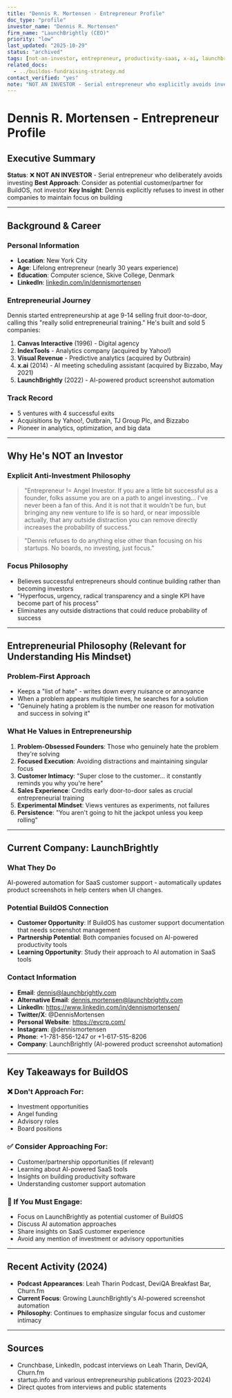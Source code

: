```yaml
---
title: "Dennis R. Mortensen - Entrepreneur Profile"
doc_type: "profile"
investor_name: "Dennis R. Mortensen"
firm_name: "LaunchBrightly (CEO)"
priority: "low"
last_updated: "2025-10-29"
status: "archived"
tags: [not-an-investor, entrepreneur, productivity-saas, x-ai, launchbrightly]
related_docs:
  - ../buildos-fundraising-strategy.md
contact_verified: "yes"
note: "NOT AN INVESTOR - Serial entrepreneur who explicitly avoids investing to maintain focus on building companies"
---
```


# Dennis R. Mortensen - Entrepreneur Profile

## Executive Summary

**Status**: ❌ **NOT AN INVESTOR** - Serial entrepreneur who deliberately avoids investing
**Best Approach**: Consider as potential customer/partner for BuildOS, not investor
**Key Insight**: Dennis explicitly refuses to invest in other companies to maintain focus on building

---

## Background & Career

### Personal Information

- **Location**: New York City
- **Age**: Lifelong entrepreneur (nearly 30 years experience)
- **Education**: Computer science, Skive College, Denmark
- **LinkedIn**: [linkedin.com/in/dennismortensen](https://www.linkedin.com/in/dennismortensen/)

### Entrepreneurial Journey

Dennis started entrepreneurship at age 9-14 selling fruit door-to-door, calling this "really solid entrepreneurial training." He's built and sold 5 companies:

1. **Canvas Interactive** (1996) - Digital agency
2. **IndexTools** - Analytics company (acquired by Yahoo!)
3. **Visual Revenue** - Predictive analytics (acquired by Outbrain)
4. **x.ai** (2014) - AI meeting scheduling assistant (acquired by Bizzabo, May 2021)
5. **LaunchBrightly** (2022) - AI-powered product screenshot automation

### Track Record

- 5 ventures with 4 successful exits
- Acquisitions by Yahoo!, Outbrain, TJ Group Plc, and Bizzabo
- Pioneer in analytics, optimization, and big data

---

## Why He's NOT an Investor

### Explicit Anti-Investment Philosophy

> "Entrepreneur != Angel Investor. If you are a little bit successful as a founder, folks assume you are on a path to angel investing... I've never been a fan of this. And it is not that it wouldn't be fun, but bringing any new venture to life is so hard, or near impossible actually, that any outside distraction you can remove directly increases the probability of success."

> "Dennis refuses to do anything else other than focusing on his startups. No boards, no investing, just focus."

### Focus Philosophy

- Believes successful entrepreneurs should continue building rather than becoming investors
- "Hyperfocus, urgency, radical transparency and a single KPI have become part of his process"
- Eliminates any outside distractions that could reduce probability of success

---

## Entrepreneurial Philosophy (Relevant for Understanding His Mindset)

### Problem-First Approach

- Keeps a "list of hate" - writes down every nuisance or annoyance
- When a problem appears multiple times, he searches for a solution
- "Genuinely hating a problem is the number one reason for motivation and success in solving it"

### What He Values in Entrepreneurship

1. **Problem-Obsessed Founders**: Those who genuinely hate the problem they're solving
2. **Focused Execution**: Avoiding distractions and maintaining singular focus
3. **Customer Intimacy**: "Super close to the customer... it constantly reminds you why you're here"
4. **Sales Experience**: Credits early door-to-door sales as crucial entrepreneurial training
5. **Experimental Mindset**: Views ventures as experiments, not failures
6. **Persistence**: "You aren't going to hit the jackpot unless you keep rolling"

---

## Current Company: LaunchBrightly

### What They Do

AI-powered automation for SaaS customer support - automatically updates product screenshots in help centers when UI changes.

### Potential BuildOS Connection

- **Customer Opportunity**: If BuildOS has customer support documentation that needs screenshot management
- **Partnership Potential**: Both companies focused on AI-powered productivity tools
- **Learning Opportunity**: Study their approach to AI automation in SaaS tools

### Contact Information

- **Email**: dennis@launchbrightly.com
- **Alternative Email**: dennis.mortensen@launchbrightly.com
- **LinkedIn**: https://www.linkedin.com/in/dennismortensen/
- **Twitter/X**: @DennisMortensen
- **Personal Website**: https://evcrp.com/
- **Instagram**: @dennismortensen
- **Phone**: +1-781-856-1247 or +1-617-515-8206
- **Company**: LaunchBrightly (AI-powered product screenshot automation)

---

## Key Takeaways for BuildOS

### ❌ Don't Approach For:

- Investment opportunities
- Angel funding
- Advisory roles
- Board positions

### ✅ Consider Approaching For:

- Customer/partnership opportunities (if relevant)
- Learning about AI-powered SaaS tools
- Insights on building productivity software
- Understanding customer support automation

### 🎯 If You Must Engage:

- Focus on LaunchBrightly as potential customer of BuildOS
- Discuss AI automation approaches
- Share insights on SaaS customer experience
- Avoid any mention of investment or advisory opportunities

---

## Recent Activity (2024)

- **Podcast Appearances**: Leah Tharin Podcast, DeviQA Breakfast Bar, Churn.fm
- **Current Focus**: Growing LaunchBrightly's AI-powered screenshot automation
- **Philosophy**: Continues to emphasize singular focus and customer intimacy

---

## Sources

- Crunchbase, LinkedIn, podcast interviews on Leah Tharin, DeviQA, Churn.fm
- startup.info and various entrepreneurship publications (2023-2024)
- Direct quotes from interviews and public statements

